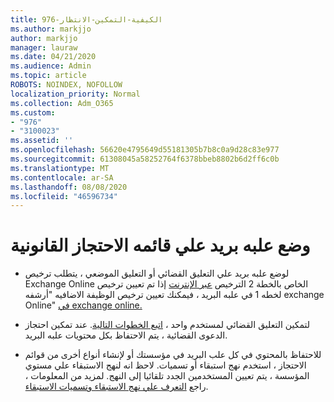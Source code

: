 ```yaml
---
title: 976-الكيفية-التمكين-الانتظار
ms.author: markjjo
author: markjjo
manager: lauraw
ms.date: 04/21/2020
ms.audience: Admin
ms.topic: article
ROBOTS: NOINDEX, NOFOLLOW
localization_priority: Normal
ms.collection: Adm_O365
ms.custom:
- "976"
- "3100023"
ms.assetid: ''
ms.openlocfilehash: 56620e4795649d55181305b7b8c0a9d28c83e977
ms.sourcegitcommit: 61308045a58252764f6378bbeb8802b6d2ff6c0b
ms.translationtype: MT
ms.contentlocale: ar-SA
ms.lasthandoff: 08/08/2020
ms.locfileid: "46596734"
---
```

# <a name="place-a-mailbox-on-legal-hold"></a>وضع علبه بريد علي قائمه الاحتجاز القانونية

- لوضع علبه بريد علي التعليق القضائي أو التعليق الموضعي ، يتطلب ترخيص Exchange Online الخاص بالخطة 2 الترخيص [عبر الإنترنت](https://docs.microsoft.com/office365/servicedescriptions/office-365-platform-service-description/office-365-plan-options) إذا تم تعيين ترخيص لخطه 1 في علبه البريد ، فيمكنك تعيين ترخيص الوظيفة الاضافيه "أرشفه exchange Online" [في exchange online.](https://docs.microsoft.com/office365/servicedescriptions/exchange-online-archiving-service-description)

- لتمكين التعليق القضائي لمستخدم واحد ، [اتبع الخطوات التالية](https://docs.microsoft.com/microsoft-365/compliance/create-a-litigation-hold). عند تمكين احتجاز الدعوى القضائية ، يتم الاحتفاظ بكل محتويات علبه البريد.

- للاحتفاظ بالمحتوي في كل علب البريد في مؤسستك أو لإنشاء أنواع أخرى من قوائم الاحتجاز ، استخدم نهج استبقاء أو تسميات. لاحظ انه لنهج الاستبقاء علي مستوي المؤسسة ، يتم تعيين المستخدمين الجدد تلقائيا إلى النهج. لمزيد من المعلومات ، راجع [التعرف علي نهج الاستبقاء وتسميات الاستبقاء](https://docs.microsoft.com/microsoft-365/compliance/retention-policies#applying-a-retention-policy-to-an-entire-organization-or-specific-locations). 
